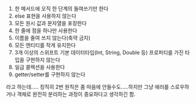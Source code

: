 1.  한 메서드에 오직 한 단계의 들여쓰기만 한다
2.  else 표현을 사용하지 않는다
3.  모든 원시 값과 문자열을 포장한다
4.  한 줄에 점을 하나만 사용한다
5.  이름을 줄여 쓰지 않는다(축약 금지)
6.  모든 엔티티를 작게 유지한다
7.  3개 이상의 스위프트 기본 데이터타입(Int, String, Double 등) 프로퍼티를 가진 타입을 구현하지 않는다
8.  일급 콜렉션을 사용한다
9.  getter/setter를 구현하지 않는다


라고 하는데..... 킹직히 2번 원칙은 좀 마음에 안들수도.....하지만 그냥 에러를 스로우하거나 객체로 완전히 분리하는 과정이 중요하다고 생각하긴 함.

